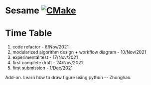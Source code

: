 # Sesame [![CMake](https://github.com/intellistream/Sesame/actions/workflows/cmake.yml/badge.svg?branch=main)](https://github.com/intellistream/Sesame/actions/workflows/cmake.yml)

# Time Table

1. code refactor - 8/Nov/2021
2. modularized algorithm design + workflow diagram - 10/Nov/2021
3. experimental test - 17/Nov/2021
4. first complete draft - 24/Nov/2021
5. first submission - 1/Dec/2021

Add-on. Learn how to draw figure using python -- Zhonghao.

